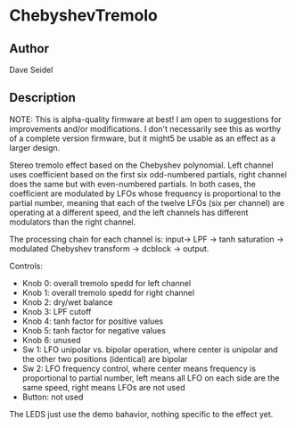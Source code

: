# ChebyshevTremolo

## Author

Dave Seidel

## Description

NOTE: This is alpha-quality firmware at best! I am open to suggestions for improvements and/or modifications. I don't necessarily see this as worthy of a complete version firmware, but it might5 be usable as an effect as a larger design.

Stereo tremolo effect based on the Chebyshev polynomial. Left channel uses coefficient based on the first six odd-numbered partials, right channel does the same but with even-numbered partials. In both cases, the coefficient are modulated by LFOs whose frequency is proportional to the partial number, meaning that each of the twelve LFOs (six per channel) are operating at a different speed, and the left channels has different modulators than the right channel.

The processing chain for each channel is: input-> LPF -> tanh saturation -> modulated Chebyshev transform -> dcblock -> output.

Controls:
* Knob 0: overall tremolo spedd for left channel
* Knob 1: overall tremolo spedd for right channel
* Knob 2: dry/wet balance
* Knob 3: LPF cutoff
* Knob 4: tanh factor for positive values
* Knob 5: tanh factor for negative values
* Knob 6: unused
* Sw 1: LFO unipolar vs. bipolar operation, where center is unipolar and the other two positions (identical) are bipolar
* Sw 2: LFO frequency control, where center means frequency is proportional to partial number, left means all LFO on each side are the same speed, right means LFOs are not used
* Button: not used

The LEDS just use the demo bahavior, nothing specific to the effect yet.

